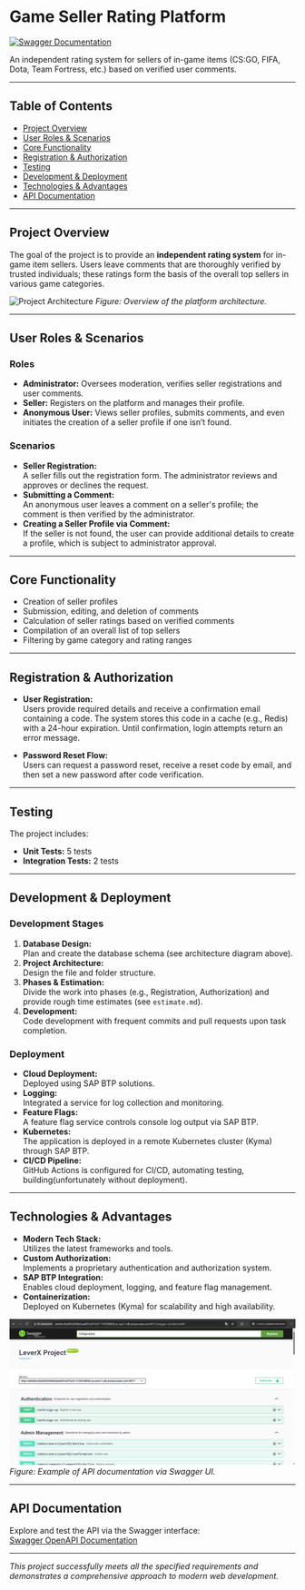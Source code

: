 # Game Seller Rating Platform

[![Swagger Documentation](https://img.shields.io/badge/Swagger-OpenAPI-blue)](http://a9ddbc42e84524508a5aa4057e075c07-1129108650.us-east-1.elb.amazonaws.com:8071/swagger-ui/index.html#/)

An independent rating system for sellers of in-game items (CS:GO, FIFA, Dota, Team Fortress, etc.) based on verified user comments.

---

## Table of Contents

- [Project Overview](#project-overview)
- [User Roles & Scenarios](#user-roles--scenarios)
- [Core Functionality](#core-functionality)
- [Registration & Authorization](#registration--authorization)
- [Testing](#testing)
- [Development & Deployment](#development--deployment)
- [Technologies & Advantages](#technologies--advantages)
- [API Documentation](#api-documentation)

---

## Project Overview

The goal of the project is to provide an **independent rating system** for in-game item sellers. Users leave comments that are thoroughly verified by trusted individuals; these ratings form the basis of the overall top sellers in various game categories.

![Project Architecture](docs/architecture.png)
*Figure: Overview of the platform architecture.*

---

## User Roles & Scenarios

### Roles
- **Administrator:** Oversees moderation, verifies seller registrations and user comments.
- **Seller:** Registers on the platform and manages their profile.
- **Anonymous User:** Views seller profiles, submits comments, and even initiates the creation of a seller profile if one isn’t found.

### Scenarios
- **Seller Registration:**  
  A seller fills out the registration form. The administrator reviews and approves or declines the request.
- **Submitting a Comment:**  
  An anonymous user leaves a comment on a seller's profile; the comment is then verified by the administrator.
- **Creating a Seller Profile via Comment:**  
  If the seller is not found, the user can provide additional details to create a profile, which is subject to administrator approval.

---

## Core Functionality

- Creation of seller profiles  
- Submission, editing, and deletion of comments  
- Calculation of seller ratings based on verified comments  
- Compilation of an overall list of top sellers  
- Filtering by game category and rating ranges

---

## Registration & Authorization

- **User Registration:**  
  Users provide required details and receive a confirmation email containing a code. The system stores this code in a cache (e.g., Redis) with a 24-hour expiration. Until confirmation, login attempts return an error message.
  
- **Password Reset Flow:**  
  Users can request a password reset, receive a reset code by email, and then set a new password after code verification.

---

## Testing

The project includes:
- **Unit Tests:** 5 tests  
- **Integration Tests:** 2 tests

---

## Development & Deployment

### Development Stages
1. **Database Design:**  
   Plan and create the database schema (see architecture diagram above).
2. **Project Architecture:**  
   Design the file and folder structure.
3. **Phases & Estimation:**  
   Divide the work into phases (e.g., Registration, Authorization) and provide rough time estimates (see `estimate.md`).
4. **Development:**  
   Code development with frequent commits and pull requests upon task completion.

### Deployment
- **Cloud Deployment:**  
  Deployed using SAP BTP solutions.
- **Logging:**  
  Integrated a service for log collection and monitoring.
- **Feature Flags:**  
  A feature flag service controls console log output via SAP BTP.
- **Kubernetes:**  
  The application is deployed in a remote Kubernetes cluster (Kyma) through SAP BTP.
- **CI/CD Pipeline:**  
  GitHub Actions is configured for CI/CD, automating testing, building(unfortunately without deployment).

---

## Technologies & Advantages

- **Modern Tech Stack:**  
  Utilizes the latest frameworks and tools.
- **Custom Authorization:**  
  Implements a proprietary authentication and authorization system.
- **SAP BTP Integration:**  
  Enables cloud deployment, logging, and feature flag management.
- **Containerization:**  
  Deployed on Kubernetes (Kyma) for scalability and high availability.

![Swagger UI Screenshot](docs/swagger-ui-screenshot.png)
*Figure: Example of API documentation via Swagger UI.*

---

## API Documentation

Explore and test the API via the Swagger interface:  
[Swagger OpenAPI Documentation](http://a9ddbc42e84524508a5aa4057e075c07-1129108650.us-east-1.elb.amazonaws.com:8071/swagger-ui/index.html#/)

---

*This project successfully meets all the specified requirements and demonstrates a comprehensive approach to modern web development.*
